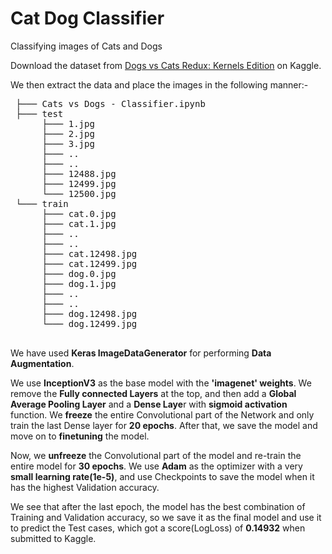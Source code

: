 # Cat Dog Classifier
 Classifying images of Cats and Dogs
 
 Download the dataset from [Dogs vs Cats Redux: Kernels Edition](https://www.kaggle.com/c/5441/download-all) on Kaggle.
 
 We then extract the data and place the images in the following manner:- 
 
 <pre>
 ├─── Cats vs Dogs - Classifier.ipynb
 ├─── test
      ├─── 1.jpg
      ├─── 2.jpg
      ├─── 3.jpg
      ├─── ..
      ├─── ..
      ├─── 12488.jpg
      ├─── 12499.jpg
      └─── 12500.jpg
 └─── train
      ├─── cat.0.jpg
      ├─── cat.1.jpg
      ├─── ..
      ├─── ..
      ├─── cat.12498.jpg
      ├─── cat.12499.jpg
      ├─── dog.0.jpg
      ├─── dog.1.jpg
      ├─── ..
      ├─── ..
      ├─── dog.12498.jpg
      └─── dog.12499.jpg 
     
</pre>

We have used **Keras ImageDataGenerator** for performing **Data Augmentation**.

We use **InceptionV3** as the base model with the **'imagenet' weights**. We remove the **Fully connected Layers** at the top, and then add a **Global Average Pooling Layer** and a **Dense Laye**r with **sigmoid activation** function. We **freeze** the entire Convolutional part of the Network and only train the last Dense layer for **20 epochs**. After that, we save the model and move on to **finetuning** the model.

Now, we **unfreeze** the Convolutional part of the model and re-train the entire model for **30 epochs**. We use **Adam** as the optimizer with a very **small learning rate(1e-5)**, and use Checkpoints to save the model when it has the highest Validation accuracy.

We see that after the last epoch, the model has the best combination of Training and Validation accuracy, so we save it as the final model and use it to predict the Test cases, which got a score(LogLoss) of **0.14932** when submitted to Kaggle. 
